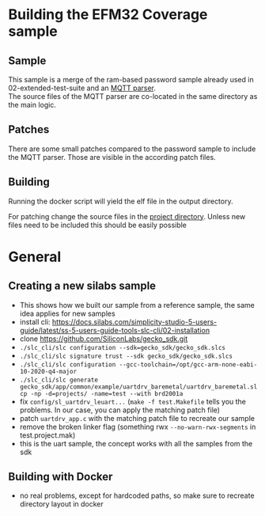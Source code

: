 # Building the EFM32 Coverage sample
## Sample
This sample is a merge of the ram-based password sample already used in 02-extended-test-suite and an [MQTT parser](https://github.com/deoxxa/mqtt-protocol-c/tree/master).  
The source files of the MQTT parser are co-located in the same directory as the main logic.  

## Patches
There are some small patches compared to the password sample to include the MQTT parser. Those are visible in the according patch files.  

## Building
Running the docker script will yield the elf file in the output directory.  

For patching change the source files in the [project directory](./projects). 
Unless new files need to be included this should be easily possible



# General
## Creating a new silabs sample
- This shows how we built our sample from a reference sample, the same idea applies for new samples
- install cli: https://docs.silabs.com/simplicity-studio-5-users-guide/latest/ss-5-users-guide-tools-slc-cli/02-installation  
- clone https://github.com/SiliconLabs/gecko_sdk.git  
- `./slc_cli/slc configuration --sdk=gecko_sdk/gecko_sdk.slcs`  
- `./slc_cli/slc signature trust --sdk gecko_sdk/gecko_sdk.slcs`  
- `./slc_cli/slc configuration --gcc-toolchain=/opt/gcc-arm-none-eabi-10-2020-q4-major`  
- `./slc_cli/slc generate gecko_sdk/app/common/example/uartdrv_baremetal/uartdrv_baremetal.slcp -np -d=projects/ -name=test --with brd2001a`  
- fix `config/sl_uartdrv_leuart...` (`make -f test.Makefile` tells you the problems. In our case, you can apply the matching patch file)  
- patch `uartdrv_app.c` with the matching patch file to recreate our sample
- remove the broken linker flag (something rwx `--no-warn-rwx-segments` in test.project.mak) 
- this is the uart sample, the concept works with all the samples from the sdk

## Building with Docker
- no real problems, except for hardcoded paths, so make sure to recreate directory layout in docker
